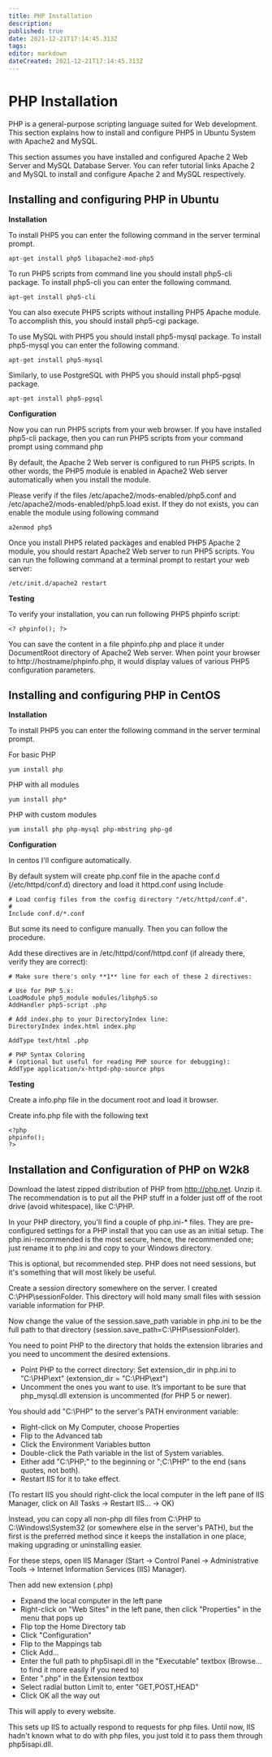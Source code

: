 ```yaml
---
title: PHP Installation
description: 
published: true
date: 2021-12-21T17:14:45.313Z
tags: 
editor: markdown
dateCreated: 2021-12-21T17:14:45.313Z
---
```


# PHP Installation


PHP is a general-purpose scripting language suited for Web development. This section explains how to install and configure PHP5 in Ubuntu System with Apache2 and MySQL.

This section assumes you have installed and configured Apache 2 Web Server and MySQL Database Server. You can refer tutorial links Apache 2 and MySQL to install and configure Apache 2 and MySQL respectively.

## Installing and configuring PHP in Ubuntu


**Installation**

To install PHP5 you can enter the following command in the server terminal prompt.

```
apt-get install php5 libapache2-mod-php5
```

To run PHP5 scripts from command line you should install php5-cli package. To install php5-cli you can enter the following command.

```
apt-get install php5-cli
```
You can also execute PHP5 scripts without installing PHP5 Apache module. To accomplish this, you should install php5-cgi package.

To use MySQL with PHP5 you should install php5-mysql package. To install php5-mysql you can enter the following command.

```
apt-get install php5-mysql
```

Similarly, to use PostgreSQL with PHP5 you should install php5-pgsql package.

```
apt-get install php5-pgsql
```

**Configuration**

Now you can run PHP5 scripts from your web browser. If you have installed php5-cli package, then you can run PHP5 scripts from your command prompt using command php

By default, the Apache 2 Web server is configured to run PHP5 scripts. In other words, the PHP5 module is enabled in Apache2 Web server automatically when you install the module.

Please verify if the files /etc/apache2/mods-enabled/php5.conf and /etc/apache2/mods-enabled/php5.load exist. If they do not exists, you can enable the module using following command

```
a2enmod php5
```
Once you install PHP5 related packages and enabled PHP5 Apache 2 module, you should restart Apache2 Web server to run PHP5 scripts. You can run the following command at a terminal prompt to restart your web server:

```
/etc/init.d/apache2 restart
```

**Testing**

To verify your installation, you can run following PHP5 phpinfo script:

```
<? phpinfo(); ?>
```

You can save the content in a file phpinfo.php and place it under DocumentRoot directory of Apache2 Web server. When point your browser to http://hostname/phpinfo.php, it would display values of various PHP5 configuration parameters.

## Installing and configuring PHP in CentOS


**Installation**

To install PHP5 you can enter the following command in the server terminal prompt.

For basic PHP

```
yum install php 
```

PHP with all modules

```
yum install php*
```

PHP with custom modules

```
yum install php php-mysql php-mbstring php-gd
```

**Configuration**

In centos I'll configure automatically.

By default system will create php.conf file in the apache conf.d (/etc/httpd/conf.d) directory and load it httpd.conf using Include

```
# Load config files from the config directory "/etc/httpd/conf.d".
#
Include conf.d/*.conf
```

But some its need to configure manually. Then you can follow the procedure.

Add these directives are in /etc/httpd/conf/httpd.conf (if already there, verify they are correct):

```
# Make sure there's only **1** line for each of these 2 directives:

# Use for PHP 5.x:
LoadModule php5_module modules/libphp5.so
AddHandler php5-script .php

# Add index.php to your DirectoryIndex line:
DirectoryIndex index.html index.php

AddType text/html .php

# PHP Syntax Coloring
# (optional but useful for reading PHP source for debugging):
AddType application/x-httpd-php-source phps
```

**Testing**

Create a info.php file in the document root and load it browser.

Create info.php file with the following text

```
<?php
phpinfo();
?>
```

## Installation and Configuration of PHP on  W2k8

Download the latest zipped distribution of PHP from http://php.net. Unzip it. The recommendation is to put all the PHP stuff in a folder just off of the root drive (avoid whitespace), like C:\PHP.

In your PHP directory, you'll find a couple of php.ini-* files. They are pre-configured settings for a PHP install that you can use as an initial setup. The php.ini-recommended is the most secure, hence, the recommended one; just rename it to php.ini and copy to your Windows directory.

This is optional, but recommended step. PHP does not need sessions, but it's something that will most likely be useful.

Create a session directory somewhere on the server. I created C:\PHP\sessionFolder. This directory will hold many small files with session variable information for PHP.

Now change the value of the session.save_path variable in php.ini to be the full path to that directory (session.save_path=C:\PHP\sessionFolder).

You need to point PHP to the directory that holds the extension libraries and you need to uncomment the desired extensions.

- Point PHP to the correct directory:
Set extension_dir in php.ini to "C:\PHP\ext" (extension_dir = "C:\PHP\ext")
- Uncomment the ones you want to use.
It’s important to be sure that php_mysql.dll extension is uncommented (for PHP 5 or newer).

You should add "C:\PHP" to the server's PATH environment variable:

- Right-click on My Computer, choose Properties
- Flip to the Advanced tab
- Click the Environment Variables button
- Double-click the Path variable in the list of System variables.
- Either add "C:\PHP;" to the beginning or ";C:\PHP" to the end (sans quotes, not both).
- Restart IIS for it to take effect.

(To restart IIS you should right-click the local computer in the left pane of IIS Manager, click on All Tasks -> Restart IIS... -> OK)

Instead, you can copy all non-php dll files from C:\PHP to C:\Windows\System32 (or somewhere else in the server's PATH), but the first is the preferred method since it keeps the installation in one place, making upgrading or uninstalling easier.

For these steps, open IIS Manager
(Start -> Control Panel -> Administrative Tools -> Internet Information Services (IIS)  Manager).

Then add new extension (.php)

- Expand the local computer in the left pane
- Right-click on "Web Sites" in the left pane, then click "Properties" in the menu that pops up
- Flip top the Home Directory tab
- Click "Configuration"
- Flip to the Mappings tab
- Click Add...
- Enter the full path to php5isapi.dll in the "Executable" textbox (Browse... to find it more easily if you need to)
- Enter ".php" in the Extension textbox
- Select radial button Limit to, enter "GET,POST,HEAD"
- Click OK all the way out

This will apply to every website.

This sets up IIS to actually respond to requests for php files. Until now, IIS hadn't known what to do with php files, you just told it to pass them through php5isapi.dll.






